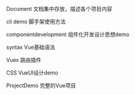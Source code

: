 Document 文档集中存放，描述各个项目内容

cli demo 脚手架使用方法

componentdevelopment 组件化开发设计思想demo

syntax Vue基础语法

Vuex 路由插件

CSS VueUI设计demo

ProjectDemo 完整的Vue项目

